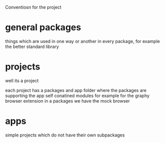 Conventiosn for the project


# general packages
things which are used in one way or another in every package, for example the better standard library

# projects 
well its a project 

each project has a packages and app folder where the packages are supporting the app self conatined modules for example for the graphy browser extension in a packages we have the mock browser

# apps
simple projects which do not have their own subpackages 